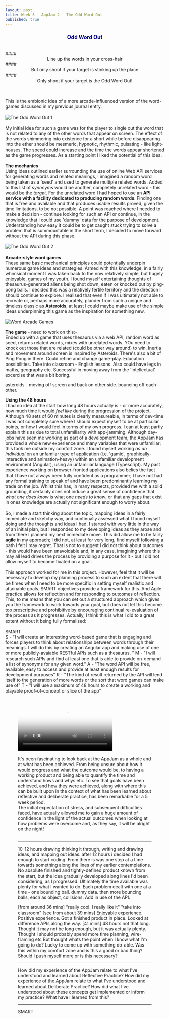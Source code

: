```yaml
---
layout: post
title: Week 3 - AppJam 2 - The Odd Word Out
published: true
---
```


### **<center><span style="color:darkblue">Odd Word Out</span></center>**
<br>
#### <center>Line up the words in your cross-hair</center>
#### <center>But only shoot if your target is stinking up the place</center>
#### <center>Only shoot if your target is the Odd Word Out!</center><br><br>

This is the embionic idea of a more arcade-influenced version of the word-games discussed in my previous journal entry.
<br><br>
![The Odd Word Out 1](\images\the-odd-word-out-1.jpg)<br><br>
My initial idea for such a game was for the player to single out the word that is not related to any of the other words that appear on screen. The effect of the words shimmering into existence for a short while before disappearing into the ether should be mesmeric, hypnotic, rhythmic, pulsating - like light-houses. The speed could increase and the time the words appear shortened as the game progresses. As a starting point I liked the potential of this idea. <br><br>
**The mechanics** <br>
Using ideas outlined earlier surrounding the use of online Web API services for generating words and related meanings, I imagined a random word being taken as a 'seed' and used to generate multiple related words. Added to this list of _synonyms_ would be another, completely unrelated word - this would be the _target_. For the unrelated word I had hoped to use an **API service with a facility dedicated to producing random words**. Finding one that is free and available and that produces usable results proved, given the time limitations, to be not possible. A point was reached where I needed to make a decision - continue looking for such an API or continue, in the knowledge that I could use 'dummy' data for the purpose of development. Understanding how easy it could be to get caught stuck trying to solve a problem that is summountable in the short term, I decided to move forward without the API during this phase.<br><br>
![The Odd Word Out 2](\images\the-odd-word-out-2.jpg)<br><br>
**Arcade-style word games**<br>
These same basic mechanical principles could potentially underpin numerous game ideas and strategies. Armed with this knowledge, in a fairly whimsical moment I was taken back to the now relatively simple, but hugely enjoyable, games of my youth. I found myself entertaining thoughts of thesaurus-generated aliens being shot down, eaten or knocked out by ping-pong balls. I decided this was a relatively fertile territory and the direction I should continue to explore. I realised that even if I was ultimately not able to recreate or, perhaps more accurately, plunder from such a unique and timeless classic as **Asteroids**, at least I could maybe make use of the simple ideas underpinning this game as the inspiration for something new.
<br><br>
![Word Arcade Games](\images\word-arcade-1.jpg)<br>


**The game** - need to work on this:-<br>
Ended up with a game that uses thesaurus via a web API, random word as seed, returns related words, mixes with unrelated words. YOu need to knock out those that are related (could be other way around) to win.
Inertia and movement around screen is inspired by Asteroids. There's also a bit of Ping Pong in there.
Could refine and change game-play. 
Education possibilities. Take into classroom - English lessons. Also could have legs in maths, geography etc. 
Successful in moving away from the 'intellectual' excercise that was a bit boring.

asteroids - moving off screen and back on other side.  bouncing off each other.

**Using the 48 hours**<br>
I had no idea at the start how long 48 hours actually is - or more accurately, how much time it would _feel like_ during the progression of the project. Although 48 sets of 60 minutes is clearly measureable, in terms of dev-time I was not completely sure where I should expect myself to be at particular points, or how I would feel in terms of my own progress. I can at least partly explain this as due to total unfamiliarity with app-jamming. Although day-jobs have seen me working as part of a development team, the AppJam has provided a whole new experience and many variables that were unfamiliar; this took me outside my comfort zone. I found myself working _as an individual_ on an unfamilar type of application (i.e. 'gamic', graphically-interactive and animation-heavy) within an unfamiliar development environment (Angular), using an unfamiliar language (Typescript). My past experience working on browser-fronted applications also belies the fact that I have not always been fully confident as a programmer; I have not had any formal training to speak of and have been predominantly learning my trade on the job. Whilst this has, in many respects, provided me with a solid grounding, it certainly does not induce a great sense of confidence that _what one does know_ is what one _needs to know_, or that any gaps that exist in ones knowledge are actually not significant enough to worry about.
<br><br>
So, I made a start thinking about the topic, mapping ideas in a fairly immediate and sketchy way, and continually assessed what I found myself doing and the thoughts and ideas I had. I started with very little in the way of an initial plan, but I responded to my developing ideas as they arose and from there I planned my next immediate move. This did allow me to be fairly **agile** in my approach; I did not, at least for very long, find myself following a path I felt I may regret. That is not to suggest I did not think about outcomes - this would have been unavoidable and, in any case, imagining where this may all lead drives the process by providing a purpose for it - but I did not allow myself to become fixated on a goal.
<br><br>
This approach worked for me in this project. However, feel that it will be necessary to develop my planning process to such an extent that there will be times when I need to be more specific in setting myself realistic and attainable goals. SMART objectives provide a framework for this. And Agile practice allows for reflection and for responding to outcomes of reflection.  This, to me means that you can set out a structured approach which gives you the framework to work towards your goal, but does not let this become too prescriptive and prohibitive by encouraging continual re-evaluation of the process as it progresses.
Actually, I think this is what I did to a great extent without it being fully formalised:<br> 
<br> SMART <br>
S - "I will create an interesting word-based game that is engaging and forces players to think about relationships between words through their meanings. I will do this by creating an Angular app and making use of one or more publicly-avaiable RESTful APIs such as a thesaurus. "
M - "I will research such APIs and find at least one that is able to provide on-demand a list of synonyms for any given word."
A - "The word API will be free, available, easy to access and provide at least enough results for development purposes"
R - "The kind of result returned by the API will lend itself to the generation of more words or the sort that word games can make use of"
T - "I will use a maximum of 48 hours to create a working and playable proof-of-concept or slice of the app"
<br><br>
<figure class="video_container">
  <video controls autoplay poster="\images\game-image.png">
    <source src="\media\odd-word-out.mp4" type="video/mp4">
    Woops! Your browser does not support the HTML5 video tag.
  </video>
<br><br>
It's been fascinating to look back at the AppJam as a whole and at what has been achieved. From being unsure about how it would progress and what the outcome would be, to having a working product and being able to quantify the time and understand hows and whys etc. To see that goals have been achieved, and how they were achieved, along with where this can be built upon in the context of what has been learned about reflective and deliberate practice, has been remarkable for a 5 week period.<br>
The initial expectation of stress, and subsequent difficulties faced, have actually allowed me to gain a huge amount of confidence in the light of the actual outcomes when looking at how problems were overcome and, as they say, it will be alright on the night!
<br><br>




----
10-12 hours drawing thinking it through, writing and drawing ideas, and mapping out ideas. after 12 hours i decided I had enough to start coding. From there is was one step at a time towards something along the lines of my earlier contemplations. No absolute finished and tightly-defined product known from the start, but the idea gradually developed along lines I'd been considering, as I progressed.
Ultimately the time available was plenty for what I wanted to do. 
Each problem dealt with one at a time - one bounding ball. dummy data. then more bouncing balls, each as object, collisions. Add in use of the API.

[from around 36 mins] "really cool. I really like it" "take into classroom"
[see from about 39 mins]
Enjoyable experience.
Positive experience. Got a finished product in place. Looked at difference APIs along the way. 
[41 mins] 48 hours not that long. Thought it may not be long enough, but it was actually plenty. Thought I should probably spend more time planning, wire-framing etc But thought whats the point when I know what I'm going to do?
Lucky to come up with something do-able. Was this within my comfort zone and is this a good or bad thing? Should I push myself more or is this necessary? 

----
How did my experience of the AppJam relate to what I've understood and learned about Reflective Practice? 
How did my experience of the AppJam relate to what I've understood and learned about Deliberate Practice? 
How did what I've understood about these concepts get implemented or inform my practice?
What have I learned from this?

----
SMART


